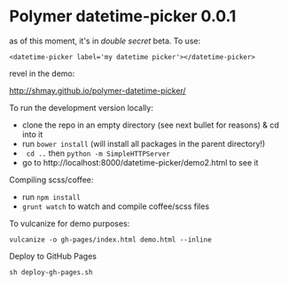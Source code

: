 Polymer datetime-picker 0.0.1
================

as of this moment, it's in *double secret* beta.  To use:

```
<datetime-picker label='my datetime picker'></datetime-picker>
```

revel in the demo:

http://shmay.github.io/polymer-datetime-picker/

To run the development version locally:

* clone the repo in an empty directory (see next bullet for reasons) & cd into it
* run `bower install` (will install all packages in the parent directory!)
* ` cd ..` then `python -m SimpleHTTPServer`
* go to http://localhost:8000/datetime-picker/demo2.html to see it

Compiling scss/coffee:
* run `npm install`
* `grunt watch` to watch and compile coffee/scss files

To vulcanize for demo purposes:

    vulcanize -o gh-pages/index.html demo.html --inline

Deploy to GitHub Pages
    
    sh deploy-gh-pages.sh

